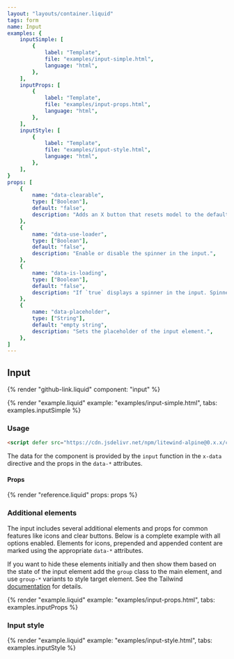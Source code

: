```yaml
---
layout: "layouts/container.liquid"
tags: form
name: Input
examples: {
    inputSimple: [
        {
            label: "Template",
            file: "examples/input-simple.html",
            language: "html",
        },
    ],
    inputProps: [
        {
            label: "Template",
            file: "examples/input-props.html",
            language: "html",
        },
    ],
    inputStyle: [
        {
            label: "Template",
            file: "examples/input-style.html",
            language: "html",
        },
    ],
}
props: [
    {
        name: "data-clearable",
        type: ["Boolean"],
        default: "false",
        description: "Adds an X button that resets model to the default value.",
    },
    {
        name: "data-use-loader",
        type: ["Boolean"],
        default: "false",
        description: "Enable or disable the spinner in the input.",
    },
    {
        name: "data-is-loading",
        type: ["Boolean"],
        default: "false",
        description: "If `true` displays a spinner in the input. Spinner should be first enabled in the `data-use-loader` prop.",
    },
    {
        name: "data-placeholder",
        type: ["String"],
        default: "empty string",
        description: "Sets the placeholder of the input element.",
    },
]
---
```

## Input

{% render "github-link.liquid" component: "input" %}

{% render "example.liquid" example: "examples/input-simple.html", tabs: examples.inputSimple %}

### Usage

```html
<script defer src="https://cdn.jsdelivr.net/npm/litewind-alpine@0.x.x/components/input/dist/cdn.min.js"></script>
```

The data for the component is provided by the `input` function in the `x-data` directive and the props in the `data-*` attributes.

#### Props

{% render "reference.liquid" props: props %}

### Additional elements

The input includes several additional elements and props for common features like icons and clear buttons. Below is a complete example with all options enabled. Elements for icons, prepended and appended content are marked using the appropriate `data-*` attributes.

If you want to hide these elements initially and then show them based on the state of the input element add the `group` class to the main element, and use `group-*` variants to style target element. See the Tailwind [documentation](https://tailwindcss.com/docs/hover-focus-and-other-states#styling-based-on-parent-state) for details.

{% render "example.liquid" example: "examples/input-props.html", tabs: examples.inputProps %}

### Input style

{% render "example.liquid" example: "examples/input-style.html", tabs: examples.inputStyle %}
